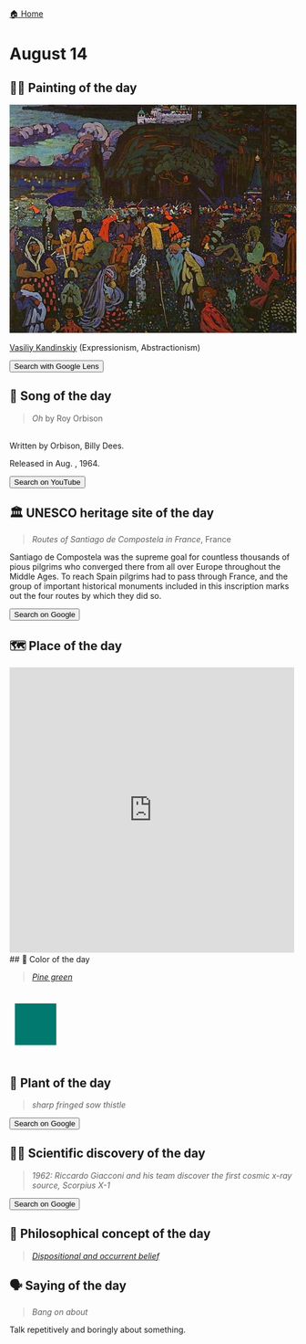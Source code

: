
[🏠 Home](../../index.md)

# August 14

## 🧑‍🎨 Painting of the day

<img width="600" src="../img/Vasiliy_Kandinskiy_3.jpg">

[Vasiliy Kandinskiy](http://en.wikipedia.org/wiki/Wassily_Kandinsky) (Expressionism, Abstractionism)

<button class="btn btn-success"
onclick=" window.open('https://lens.google.com/uploadbyurl?url=https://iretes.github.io/one-a-day/data/img/Vasiliy_Kandinskiy_3.jpg','_blank')">
Search with Google Lens
</button>

## 🎼 Song of the day

> *Oh*
by Roy Orbison

<br />Written by Orbison, Billy Dees.

Released in Aug. , 1964.

<button class="btn btn-success"
onclick=" window.open('http://www.youtube.com/search?q=Oh by Roy Orbison','_blank')">
Search on YouTube
</button>

## 🏛️ UNESCO heritage site of the day

> *Routes of Santiago de Compostela in France*, France

<p>Santiago de Compostela was the supreme goal for countless thousands of pious pilgrims who converged there from all over Europe throughout the Middle Ages. To reach Spain pilgrims had to pass through France, and the group of important historical monuments included in this inscription marks out the four routes by which they did so.</p>

<button class="btn btn-success"
onclick=" window.open('http://www.google.com/search?q=Routes of Santiago de Compostela in France','_blank')">
Search on Google
</button>

## 🗺️ Place of the day

<iframe
src="https://www.mapcrunch.com"
name="mapcrunch"
width="500"
height="500"
allowTransparency="true"
scrolling="no"
frameborder="0"
>
</iframe>
## 🎨 Color of the day

> *[Pine green](https://en.wikipedia.org/wiki/Shades_of_green#Mint_green)*

<div style="color:#01796F; font-size: 100px;">&#9632;</div>

## 🌿 Plant of the day

> *sharp fringed sow thistle*

<button class="btn btn-success"
onclick=" window.open('http://www.google.com/search?q=sharp fringed sow thistle','_blank')">
Search on Google
</button>

## 🧑‍🔬 Scientific discovery of the day

> *1962: Riccardo Giacconi and his team discover the first cosmic x-ray source, Scorpius X-1*

<button class="btn btn-success"
onclick=" window.open('http://www.google.com/search?q=1962: Riccardo Giacconi and his team discover the first cosmic x-ray source, Scorpius X-1','_blank')">
Search on Google
</button>

## 💭 Philosophical concept of the day

> *[Dispositional and occurrent belief](https://en.wikipedia.org/wiki/Dispositional_and_occurrent_belief)*

## 🗣️ Saying of the day

> *Bang on about*

Talk repetitively and boringly about something.
